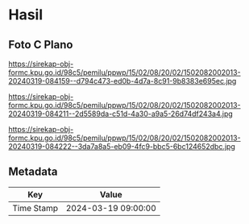 # Hasil

## Foto C Plano

https://sirekap-obj-formc.kpu.go.id/98c5/pemilu/ppwp/15/02/08/20/02/1502082002013-20240319-084159--d794c473-ed0b-4d7a-8c91-9b8383e695ec.jpg

https://sirekap-obj-formc.kpu.go.id/98c5/pemilu/ppwp/15/02/08/20/02/1502082002013-20240319-084211--2d5589da-c51d-4a30-a9a5-26d74df243a4.jpg

https://sirekap-obj-formc.kpu.go.id/98c5/pemilu/ppwp/15/02/08/20/02/1502082002013-20240319-084222--3da7a8a5-eb09-4fc9-bbc5-6bc124652dbc.jpg


## Metadata

| Key        | Value               |
| ---------- | ------------------- |
| Time Stamp | 2024-03-19 09:00:00 |



